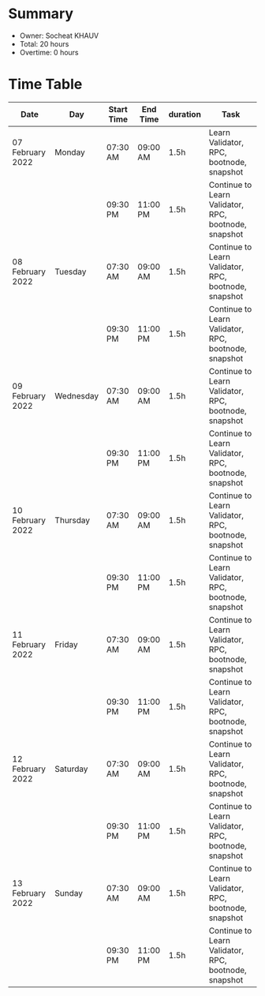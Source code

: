 # Summary

* Owner: Socheat KHAUV
* Total: 20 hours
* Overtime: 0 hours

# Time Table

| Date             | Day       | Start Time | End Time | duration | Task                                                 |
|------------------|-----------|------------|----------|----------|------------------------------------------------------|
| 07 February 2022 | Monday    | 07:30 AM   | 09:00 AM | 1.5h     | Learn Validator, RPC, bootnode, snapshot             |
|                  |           | 09:30 PM   | 11:00 PM | 1.5h     | Continue to Learn Validator, RPC, bootnode, snapshot |
| 08 February 2022 | Tuesday   | 07:30 AM   | 09:00 AM | 1.5h     | Continue to Learn Validator, RPC, bootnode, snapshot |
|                  |           | 09:30 PM   | 11:00 PM | 1.5h     | Continue to Learn Validator, RPC, bootnode, snapshot |
| 09 February 2022 | Wednesday | 07:30 AM   | 09:00 AM | 1.5h     | Continue to Learn Validator, RPC, bootnode, snapshot |
|                  |           | 09:30 PM   | 11:00 PM | 1.5h     | Continue to Learn Validator, RPC, bootnode, snapshot |
| 10 February 2022 | Thursday  | 07:30 AM   | 09:00 AM | 1.5h     | Continue to Learn Validator, RPC, bootnode, snapshot |
|                  |           | 09:30 PM   | 11:00 PM | 1.5h     | Continue to Learn Validator, RPC, bootnode, snapshot |
| 11 February 2022 | Friday    | 07:30 AM   | 09:00 AM | 1.5h     | Continue to Learn Validator, RPC, bootnode, snapshot |
|                  |           | 09:30 PM   | 11:00 PM | 1.5h     | Continue to Learn Validator, RPC, bootnode, snapshot |
| 12 February 2022 | Saturday  | 07:30 AM   | 09:00 AM | 1.5h     | Continue to Learn Validator, RPC, bootnode, snapshot |
|                  |           | 09:30 PM   | 11:00 PM | 1.5h     | Continue to Learn Validator, RPC, bootnode, snapshot |
| 13 February 2022 | Sunday    | 07:30 AM   | 09:00 AM | 1.5h     | Continue to Learn Validator, RPC, bootnode, snapshot |
|                  |           | 09:30 PM   | 11:00 PM | 1.5h     | Continue to Learn Validator, RPC, bootnode, snapshot |